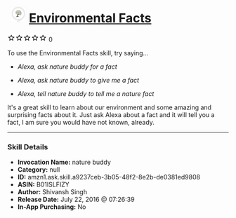 # &nbsp;<img src="skill_icon" alt="Environmental Facts icon" width="36"> [Environmental Facts](http://alexa.amazon.com/#skills/amzn1.ask.skill.a9237ceb-3b05-48f2-8e2b-de0381ed9808)
![0 stars](../../images/ic_star_border_black_18dp_1x.png)![0 stars](../../images/ic_star_border_black_18dp_1x.png)![0 stars](../../images/ic_star_border_black_18dp_1x.png)![0 stars](../../images/ic_star_border_black_18dp_1x.png)![0 stars](../../images/ic_star_border_black_18dp_1x.png) 0

To use the Environmental Facts skill, try saying...

* *Alexa, ask nature buddy for a fact*

* *Alexa, ask nature buddy to give me a fact*

* *Alexa, tell nature buddy to tell me a nature fact*

It's a great skill to learn about our environment and some amazing and surprising facts about it. Just ask Alexa about a fact and it will tell you a fact, I am sure you would have not known, already.

***

### Skill Details

* **Invocation Name:** nature buddy
* **Category:** null
* **ID:** amzn1.ask.skill.a9237ceb-3b05-48f2-8e2b-de0381ed9808
* **ASIN:** B01ISLFIZY
* **Author:** Shivansh Singh
* **Release Date:** July 22, 2016 @ 07:26:39
* **In-App Purchasing:** No
